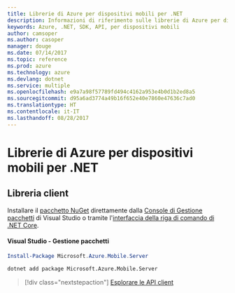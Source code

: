```yaml
---
title: Librerie di Azure per dispositivi mobili per .NET
description: Informazioni di riferimento sulle librerie di Azure per dispositivi mobili per .NET
keywords: Azure, .NET, SDK, API, per dispositivi mobili
author: camsoper
ms.author: casoper
manager: douge
ms.date: 07/14/2017
ms.topic: reference
ms.prod: azure
ms.technology: azure
ms.devlang: dotnet
ms.service: multiple
ms.openlocfilehash: e9a7a98f57789fd494c4162a953e4b0d1b2ed8a5
ms.sourcegitcommit: d95a6ad3774a49b16f652e40e7860e47636c7ad0
ms.translationtype: HT
ms.contentlocale: it-IT
ms.lasthandoff: 08/28/2017
---
```

# <a name="azure-mobile-libraries-for-net"></a>Librerie di Azure per dispositivi mobili per .NET

## <a name="client-library"></a>Libreria client

Installare il [pacchetto NuGet](https://www.nuget.org/packages/Microsoft.Azure.Mobile.Server) direttamente dalla [Console di Gestione pacchetti][PackageManager] di Visual Studio o tramite l'[interfaccia della riga di comando di .NET Core][DotNetCLI].

#### <a name="visual-studio-package-manager"></a>Visual Studio - Gestione pacchetti

```powershell
Install-Package Microsoft.Azure.Mobile.Server
```

```bash
dotnet add package Microsoft.Azure.Mobile.Server
```

> [!div class="nextstepaction"]
> [Esplorare le API client](/dotnet/api/overview/azure/mobileapps/client)




[PackageManager]: https://docs.microsoft.com/nuget/tools/package-manager-console
[DotNetCLI]: https://docs.microsoft.com/en-us/dotnet/core/tools/dotnet-add-package
